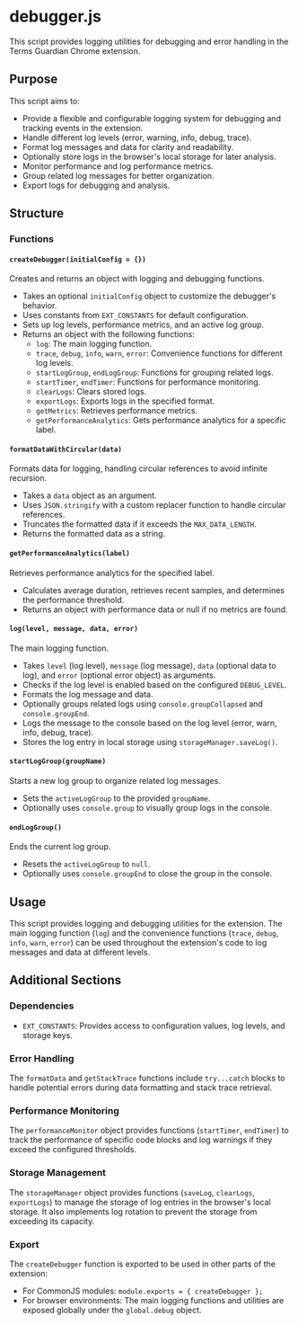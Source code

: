 # debugger.js

This script provides logging utilities for debugging and error handling in the Terms Guardian Chrome extension.

## Purpose

This script aims to:

* Provide a flexible and configurable logging system for debugging and tracking events in the extension.
* Handle different log levels (error, warning, info, debug, trace).
* Format log messages and data for clarity and readability.
* Optionally store logs in the browser's local storage for later analysis.
* Monitor performance and log performance metrics.
* Group related log messages for better organization.
* Export logs for debugging and analysis.

## Structure

### Functions

#### `createDebugger(initialConfig = {})`

Creates and returns an object with logging and debugging functions.

* Takes an optional `initialConfig` object to customize the debugger's behavior.
* Uses constants from `EXT_CONSTANTS` for default configuration.
* Sets up log levels, performance metrics, and an active log group.
* Returns an object with the following functions:
  * `log`: The main logging function.
  * `trace`, `debug`, `info`, `warn`, `error`: Convenience functions for different log levels.
  * `startLogGroup`, `endLogGroup`: Functions for grouping related logs.
  * `startTimer`, `endTimer`: Functions for performance monitoring.
  * `clearLogs`: Clears stored logs.
  * `exportLogs`: Exports logs in the specified format.
  * `getMetrics`: Retrieves performance metrics.
  * `getPerformanceAnalytics`: Gets performance analytics for a specific label.

#### `formatDataWithCircular(data)`

Formats data for logging, handling circular references to avoid infinite recursion.

* Takes a `data` object as an argument.
* Uses `JSON.stringify` with a custom replacer function to handle circular references.
* Truncates the formatted data if it exceeds the `MAX_DATA_LENGTH`.
* Returns the formatted data as a string.

#### `getPerformanceAnalytics(label)`

Retrieves performance analytics for the specified label.

* Calculates average duration, retrieves recent samples, and determines the performance threshold.
* Returns an object with performance data or null if no metrics are found.

#### `log(level, message, data, error)`

The main logging function.

* Takes `level` (log level), `message` (log message), `data` (optional data to log), and `error` (optional error object) as arguments.
* Checks if the log level is enabled based on the configured `DEBUG_LEVEL`.
* Formats the log message and data.
* Optionally groups related logs using `console.groupCollapsed` and `console.groupEnd`.
* Logs the message to the console based on the log level (error, warn, info, debug, trace).
* Stores the log entry in local storage using `storageManager.saveLog()`.

#### `startLogGroup(groupName)`

Starts a new log group to organize related log messages.

* Sets the `activeLogGroup` to the provided `groupName`.
* Optionally uses `console.group` to visually group logs in the console.

#### `endLogGroup()`

Ends the current log group.

* Resets the `activeLogGroup` to `null`.
* Optionally uses `console.groupEnd` to close the group in the console.

## Usage

This script provides logging and debugging utilities for the extension. The main logging function (`log`) and the convenience functions (`trace`, `debug`, `info`, `warn`, `error`) can be used throughout the extension's code to log messages and data at different levels.

## Additional Sections

### Dependencies

* `EXT_CONSTANTS`: Provides access to configuration values, log levels, and storage keys.

### Error Handling

The `formatData` and `getStackTrace` functions include `try...catch` blocks to handle potential errors during data formatting and stack trace retrieval.

### Performance Monitoring

The `performanceMonitor` object provides functions (`startTimer`, `endTimer`) to track the performance of specific code blocks and log warnings if they exceed the configured thresholds.

### Storage Management

The `storageManager` object provides functions (`saveLog`, `clearLogs`, `exportLogs`) to manage the storage of log entries in the browser's local storage. It also implements log rotation to prevent the storage from exceeding its capacity.

### Export

The `createDebugger` function is exported to be used in other parts of the extension:

* For CommonJS modules: `module.exports = { createDebugger };`
* For browser environments: The main logging functions and utilities are exposed globally under the `global.debug` object.
